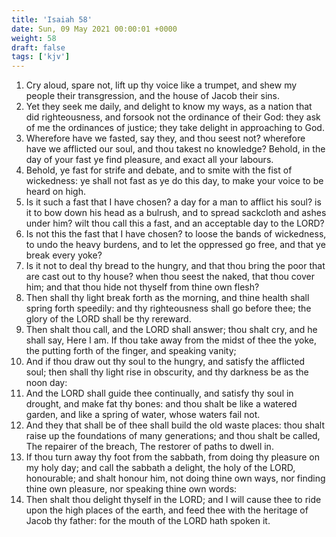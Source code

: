 ```yaml
---
title: 'Isaiah 58'
date: Sun, 09 May 2021 00:00:01 +0000
weight: 58
draft: false
tags: ['kjv'] 
---
```


1. Cry aloud, spare not, lift up thy voice like a trumpet, and shew my people their transgression, and the house of Jacob their sins.
2. Yet they seek me daily, and delight to know my ways, as a nation that did righteousness, and forsook not the ordinance of their God: they ask of me the ordinances of justice; they take delight in approaching to God.
3. Wherefore have we fasted, say they, and thou seest not? wherefore have we afflicted our soul, and thou takest no knowledge? Behold, in the day of your fast ye find pleasure, and exact all your labours.
4. Behold, ye fast for strife and debate, and to smite with the fist of wickedness: ye shall not fast as ye do this day, to make your voice to be heard on high.
5. Is it such a fast that I have chosen? a day for a man to afflict his soul? is it to bow down his head as a bulrush, and to spread sackcloth and ashes under him? wilt thou call this a fast, and an acceptable day to the LORD?
6. Is not this the fast that I have chosen? to loose the bands of wickedness, to undo the heavy burdens, and to let the oppressed go free, and that ye break every yoke?
7. Is it not to deal thy bread to the hungry, and that thou bring the poor that are cast out to thy house? when thou seest the naked, that thou cover him; and that thou hide not thyself from thine own flesh?
8. Then shall thy light break forth as the morning, and thine health shall spring forth speedily: and thy righteousness shall go before thee; the glory of the LORD shall be thy rereward.
9. Then shalt thou call, and the LORD shall answer; thou shalt cry, and he shall say, Here I am. If thou take away from the midst of thee the yoke, the putting forth of the finger, and speaking vanity;
10. And if thou draw out thy soul to the hungry, and satisfy the afflicted soul; then shall thy light rise in obscurity, and thy darkness be as the noon day:
11. And the LORD shall guide thee continually, and satisfy thy soul in drought, and make fat thy bones: and thou shalt be like a watered garden, and like a spring of water, whose waters fail not.
12. And they that shall be of thee shall build the old waste places: thou shalt raise up the foundations of many generations; and thou shalt be called, The repairer of the breach, The restorer of paths to dwell in.
13. If thou turn away thy foot from the sabbath, from doing thy pleasure on my holy day; and call the sabbath a delight, the holy of the LORD, honourable; and shalt honour him, not doing thine own ways, nor finding thine own pleasure, nor speaking thine own words:
14. Then shalt thou delight thyself in the LORD; and I will cause thee to ride upon the high places of the earth, and feed thee with the heritage of Jacob thy father: for the mouth of the LORD hath spoken it.
